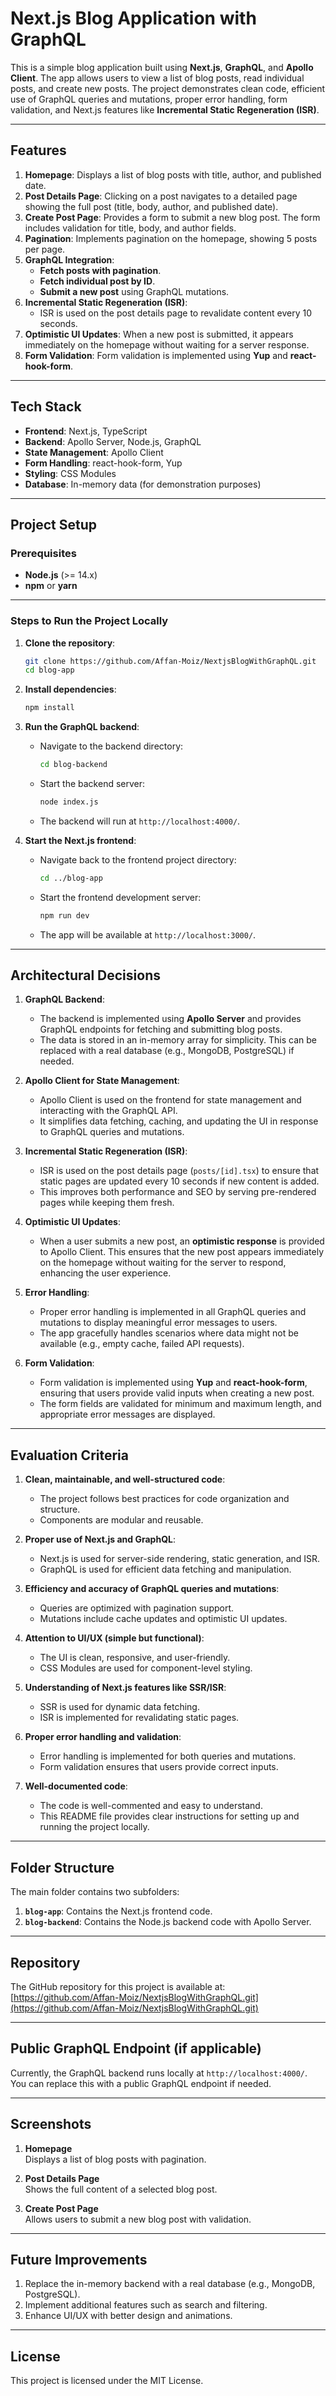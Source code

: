 
# **Next.js Blog Application with GraphQL**

This is a simple blog application built using **Next.js**, **GraphQL**, and **Apollo Client**. The app allows users to view a list of blog posts, read individual posts, and create new posts. The project demonstrates clean code, efficient use of GraphQL queries and mutations, proper error handling, form validation, and Next.js features like **Incremental Static Regeneration (ISR)**.

---

## **Features**

1. **Homepage**: Displays a list of blog posts with title, author, and published date.
2. **Post Details Page**: Clicking on a post navigates to a detailed page showing the full post (title, body, author, and published date).
3. **Create Post Page**: Provides a form to submit a new blog post. The form includes validation for title, body, and author fields.
4. **Pagination**: Implements pagination on the homepage, showing 5 posts per page.
5. **GraphQL Integration**:
   - **Fetch posts with pagination**.
   - **Fetch individual post by ID**.
   - **Submit a new post** using GraphQL mutations.
6. **Incremental Static Regeneration (ISR)**:
   - ISR is used on the post details page to revalidate content every 10 seconds.
7. **Optimistic UI Updates**: When a new post is submitted, it appears immediately on the homepage without waiting for a server response.
8. **Form Validation**: Form validation is implemented using **Yup** and **react-hook-form**.

---

## **Tech Stack**

- **Frontend**: Next.js, TypeScript
- **Backend**: Apollo Server, Node.js, GraphQL
- **State Management**: Apollo Client
- **Form Handling**: react-hook-form, Yup
- **Styling**: CSS Modules
- **Database**: In-memory data (for demonstration purposes)

---

## **Project Setup**

### **Prerequisites**

- **Node.js** (>= 14.x)
- **npm** or **yarn**

---

### **Steps to Run the Project Locally**

1. **Clone the repository**:
   ```bash
   git clone https://github.com/Affan-Moiz/NextjsBlogWithGraphQL.git
   cd blog-app
   ```

2. **Install dependencies**:
   ```bash
   npm install
   ```

3. **Run the GraphQL backend**:
   - Navigate to the backend directory:
     ```bash
     cd blog-backend
     ```
   - Start the backend server:
     ```bash
     node index.js
     ```
   - The backend will run at `http://localhost:4000/`.

4. **Start the Next.js frontend**:
   - Navigate back to the frontend project directory:
     ```bash
     cd ../blog-app
     ```
   - Start the frontend development server:
     ```bash
     npm run dev
     ```
   - The app will be available at `http://localhost:3000/`.

---

## **Architectural Decisions**

1. **GraphQL Backend**:
   - The backend is implemented using **Apollo Server** and provides GraphQL endpoints for fetching and submitting blog posts.
   - The data is stored in an in-memory array for simplicity. This can be replaced with a real database (e.g., MongoDB, PostgreSQL) if needed.

2. **Apollo Client for State Management**:
   - Apollo Client is used on the frontend for state management and interacting with the GraphQL API.
   - It simplifies data fetching, caching, and updating the UI in response to GraphQL queries and mutations.

3. **Incremental Static Regeneration (ISR)**:
   - ISR is used on the post details page (`posts/[id].tsx`) to ensure that static pages are updated every 10 seconds if new content is added.
   - This improves both performance and SEO by serving pre-rendered pages while keeping them fresh.

4. **Optimistic UI Updates**:
   - When a user submits a new post, an **optimistic response** is provided to Apollo Client. This ensures that the new post appears immediately on the homepage without waiting for the server to respond, enhancing the user experience.

5. **Error Handling**:
   - Proper error handling is implemented in all GraphQL queries and mutations to display meaningful error messages to users.
   - The app gracefully handles scenarios where data might not be available (e.g., empty cache, failed API requests).

6. **Form Validation**:
   - Form validation is implemented using **Yup** and **react-hook-form**, ensuring that users provide valid inputs when creating a new post.
   - The form fields are validated for minimum and maximum length, and appropriate error messages are displayed.

---

## **Evaluation Criteria**

1. **Clean, maintainable, and well-structured code**:
   - The project follows best practices for code organization and structure.
   - Components are modular and reusable.

2. **Proper use of Next.js and GraphQL**:
   - Next.js is used for server-side rendering, static generation, and ISR.
   - GraphQL is used for efficient data fetching and manipulation.

3. **Efficiency and accuracy of GraphQL queries and mutations**:
   - Queries are optimized with pagination support.
   - Mutations include cache updates and optimistic UI updates.

4. **Attention to UI/UX (simple but functional)**:
   - The UI is clean, responsive, and user-friendly.
   - CSS Modules are used for component-level styling.

5. **Understanding of Next.js features like SSR/ISR**:
   - SSR is used for dynamic data fetching.
   - ISR is implemented for revalidating static pages.

6. **Proper error handling and validation**:
   - Error handling is implemented for both queries and mutations.
   - Form validation ensures that users provide correct inputs.

7. **Well-documented code**:
   - The code is well-commented and easy to understand.
   - This README file provides clear instructions for setting up and running the project locally.

---

## **Folder Structure**

The main folder contains two subfolders:

1. **`blog-app`**: Contains the Next.js frontend code.
2. **`blog-backend`**: Contains the Node.js backend code with Apollo Server.

---

## **Repository**

The GitHub repository for this project is available at:  
[https://github.com/Affan-Moiz/NextjsBlogWithGraphQL.git](https://github.com/Affan-Moiz/NextjsBlogWithGraphQL.git)

---

## **Public GraphQL Endpoint (if applicable)**

Currently, the GraphQL backend runs locally at `http://localhost:4000/`. You can replace this with a public GraphQL endpoint if needed.

---

## **Screenshots**

1. **Homepage**  
   Displays a list of blog posts with pagination.

2. **Post Details Page**  
   Shows the full content of a selected blog post.

3. **Create Post Page**  
   Allows users to submit a new blog post with validation.

---

## **Future Improvements**

1. Replace the in-memory backend with a real database (e.g., MongoDB, PostgreSQL).
2. Implement additional features such as search and filtering.
3. Enhance UI/UX with better design and animations.

---

## **License**

This project is licensed under the MIT License.
